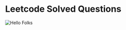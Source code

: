 # Leetcode Solved Questions

![Hello Folks](https://assets.leetcode.com/users/awesome_arunava/avatar_1714911976.png)

